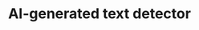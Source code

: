---
title: "AI-generated text detector"
version: 0.1
# layout: demo_detail
field: NLP
authors: Sandhya Lamichhane, Chaklam Silpasuwanchai
description: We develop a AI-generated text detector that can detect whether the text is from a certain AI bot.
paper:  
publication_date: Aug 2023
featured: true
github: 
draft: false
demo_url: https://web-gpt2detect.tokyo.cs.ait.ac.th:2000/
image: /img/demo/detectai.jpg
---